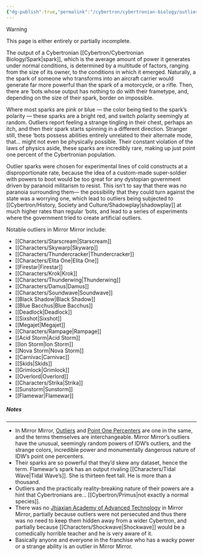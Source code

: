 ```yaml
---
{"dg-publish":true,"permalink":"/cybertron/cybertronian-biology/outlier/"}
---
```

  
>[!warning] 
>This page is either entirely or partially incomplete. 

The output of a Cybertronian [[Cybertron/Cybertronian Biology/Spark\|spark]], which is the average amount of power it generates under normal conditions, is determined by a multitude of factors, ranging from the size of its owner, to the conditions in which it emerged. Naturally, a the spark of someone who transforms into an aircraft carrier would generate far more powerful than the spark of a motorcycle, or a rifle. Then, there are ‘bots whose output has nothing to do with their frametype, and, depending on the size of their spark, border on impossible. 

Where most sparks are pink or blue — the color being tied to the spark’s polarity — these sparks are a bright red, and switch polarity seemingly at random. Outliers report feeling a strange tingling in their chest, perhaps an itch, and then their spark starts spinning in a different direction. Stranger still, these ‘bots possess abilities entirely unrelated to their alternate mode, that… might not even be physically possible. Their constant violation of the laws of physics aside, these sparks are incredibly rare, making up just point one percent of the Cybertronian population. 

Outlier sparks were chosen for experimental lines of cold constructs at a disproportionate rate, because the idea of a custom-made super-soldier with powers to boot would be too great for any dystopian government driven by paranoid militarism to resist. This isn’t to say that there was no paranoia surrounding them— the possibility that they could turn against the state was a worrying one, which lead to outliers being subjected to [[Cybertron/History, Society and Culture/Shadowplay\|shadowplay]] at much higher rates than regular ‘bots, and lead to a series of experiments where the government tried to create artificial outliers.

Notable outliers in Mirror Mirror include:
- [[Characters/Starscream\|Starscream]]
- [[Characters/Skywarp\|Skywarp]]
- [[Characters/Thundercracker\|Thundercracker]]
- [[Characters/Elita One\|Elita One]]
- [[Firestar\|Firestar]]
- [[Characters/Krok\|Krok]]
- [[Characters/Thunderwing\|Thunderwing]]
- [[Characters/Damus\|Damus]]
- [[Characters/Soundwave\|Soundwave]]
- [[Black Shadow\|Black Shadow]]
- [[Blue Bacchus\|Blue Bacchus]]
- [[Deadlock\|Deadlock]]
- [[Sixshot\|Sixshot]]
- [[Megajet\|Megajet]]
- [[Characters/Rampage\|Rampage]]
- [[Acid Storm\|Acid Storm]]
- [[Ion Storm\|Ion Storm]]
- [[Nova Storm\|Nova Storm]]
- [[Carnivac\|Carnivac]]
- [[Skids\|Skids]]
- [[Grimlock\|Grimlock]]
- [[Overlord\|Overlord]]
- [[Characters/Strika\|Strika]]
- [[Sunstorm\|Sunstorm]]
- [[Flamewar\|Flamewar]]
##### Notes
---
- In Mirror Mirror, [Outliers](https://tfwiki.net/wiki/Outlier_(group)) and [Point One Percenters](https://tfwiki.net/wiki/Point_One_Percenter) are one in the same, and the terms themselves are interchangeable.  Mirror Mirror’s outliers have the unusual, seemingly random powers of IDW’s outliers, and the strange colors, incredible power and monumentally dangerous nature of IDW’s point one percenters.
- Their sparks are so powerful that they’d skew any dataset, hence the term. Flamewar’s spark has an output rivaling [[Characters/Tidal Wave\|Tidal Wave’s]]. She is thirteen feet tall. He is more than a thousand. 
- Outliers and the practically reality-breaking nature of their powers are a hint that Cybertronians are… [[Cybertron/Primus\|not exactly a normal species]]. 
- There was no [Jhiaxian Academy of Advanced Technology](https://tfwiki.net/wiki/Jhiaxian_Academy_of_Advanced_Technology) in Mirror Mirror, partially because outliers were not persecuted and thus there was no need to keep them hidden away from a wider Cybertron, and partially because [[Characters/Shockwave\|Shockwave]] would be a comedically horrible teacher and he is very aware of it. 
- Basically anyone and everyone in the franchise who has a wacky power or a strange ability is an outlier in Mirror Mirror. 